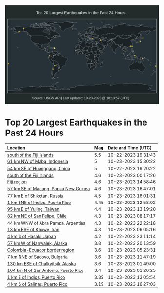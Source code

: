 ![Map](./map.png)

# Top 20 Largest Earthquakes in the Past 24 Hours

| Location | Mag | Date and Time (UTC) |
|:---|:---|:---|
| [south of the Fiji Islands](https://earthquake.usgs.gov/earthquakes/eventpage/us6000lhch) | 5.5 | 10-22-2023 19:31:43 |
| [61 km NW of Maba, Indonesia](https://earthquake.usgs.gov/earthquakes/eventpage/us6000lhiz) | 5 | 10-23-2023 15:30:22 |
| [54 km SE of Huanggang, China](https://earthquake.usgs.gov/earthquakes/eventpage/us6000lhcf) | 5 | 10-22-2023 19:20:22 |
| [south of the Fiji Islands](https://earthquake.usgs.gov/earthquakes/eventpage/us6000lhdj) | 4.6 | 10-23-2023 00:17:26 |
| [Fiji region](https://earthquake.usgs.gov/earthquakes/eventpage/us6000lhhz) | 4.6 | 10-23-2023 14:58:46 |
| [57 km SE of Madang, Papua New Guinea](https://earthquake.usgs.gov/earthquakes/eventpage/us7000l5sv) | 4.6 | 10-23-2023 16:47:01 |
| [77 km E of Shikotan, Russia](https://earthquake.usgs.gov/earthquakes/eventpage/us6000lhj3) | 4.5 | 10-23-2023 16:01:31 |
| [1 km ENE of Indios, Puerto Rico](https://earthquake.usgs.gov/earthquakes/eventpage/pr2023296001) | 4.45 | 10-23-2023 12:58:02 |
| [95 km E of Yujing, Taiwan](https://earthquake.usgs.gov/earthquakes/eventpage/us6000lhhc) | 4.4 | 10-23-2023 13:19:20 |
| [82 km NE of San Felipe, Chile](https://earthquake.usgs.gov/earthquakes/eventpage/us6000lhfy) | 4.3 | 10-23-2023 08:17:17 |
| [44 km WNW of Abra Pampa, Argentina](https://earthquake.usgs.gov/earthquakes/eventpage/us6000lhd0) | 4.3 | 10-22-2023 22:22:18 |
| [13 km ESE of Khowy, Iran](https://earthquake.usgs.gov/earthquakes/eventpage/us6000lhfe) | 4.3 | 10-23-2023 06:05:16 |
| [4 km S of Hasaki, Japan](https://earthquake.usgs.gov/earthquakes/eventpage/us6000lhdf) | 4.2 | 10-22-2023 23:11:14 |
| [57 km W of Nanwalek, Alaska](https://earthquake.usgs.gov/earthquakes/eventpage/ak023dk7iyjo) | 3.8 | 10-22-2023 20:13:59 |
| [Colombia-Ecuador border region](https://earthquake.usgs.gov/earthquakes/eventpage/us6000lhf4) | 3.6 | 10-23-2023 05:23:31 |
| [7 km NNE of Sadovo, Bulgaria](https://earthquake.usgs.gov/earthquakes/eventpage/us6000lhgt) | 3.6 | 10-23-2023 11:47:19 |
| [130 km ESE of Chalkyitsik, Alaska](https://earthquake.usgs.gov/earthquakes/eventpage/us6000lhe2) | 3.6 | 10-23-2023 01:49:00 |
| [164 km N of San Antonio, Puerto Rico](https://earthquake.usgs.gov/earthquakes/eventpage/us6000lhe1) | 3.4 | 10-23-2023 01:20:25 |
| [1 km E of Indios, Puerto Rico](https://earthquake.usgs.gov/earthquakes/eventpage/pr71429528) | 3.35 | 10-23-2023 13:05:54 |
| [4 km S of Salinas, Puerto Rico](https://earthquake.usgs.gov/earthquakes/eventpage/pr71429573) | 3.15 | 10-23-2023 16:27:03 |
